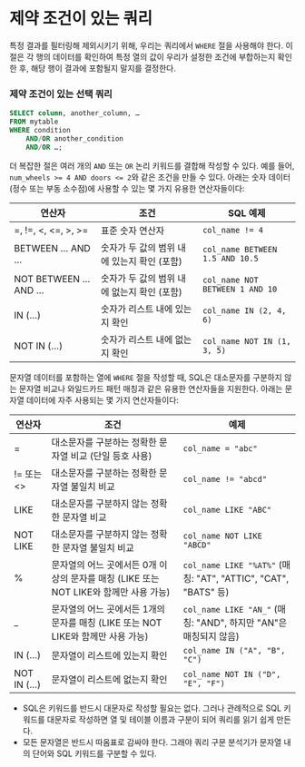 # 제약 조건이 있는 쿼리
특정 결과를 필터링해 제외시키기 위해, 우리는 쿼리에서 `WHERE` 절을 사용해야 한다. 이 절은 각 행의 데이터를 확인하여 특정 열의 값이 우리가 설정한 조건에 부합하는지 확인한 후, 해당 행이 결과에 포함될지 말지를 결정한다.

### 제약 조건이 있는 선택 쿼리
```sql
SELECT column, another_column, …
FROM mytable
WHERE condition
    AND/OR another_condition
    AND/OR …;
```

더 복잡한 절은 여러 개의 `AND` 또는 `OR` 논리 키워드를 결합해 작성할 수 있다. 예를 들어, `num_wheels >= 4 AND doors <= 2`와 같은 조건을 만들 수 있다. 아래는 숫자 데이터(정수 또는 부동 소수점)에 사용할 수 있는 몇 가지 유용한 연산자들이다:

| 연산자 | 조건 | SQL 예제 |
|-------|------|----------|
| =, !=, <, <=, >, >= | 표준 숫자 연산자 | `col_name != 4` |
| BETWEEN … AND … | 숫자가 두 값의 범위 내에 있는지 확인 (포함) | `col_name BETWEEN 1.5 AND 10.5` |
| NOT BETWEEN … AND … | 숫자가 두 값의 범위 내에 없는지 확인 (포함) | `col_name NOT BETWEEN 1 AND 10` |
| IN (…) | 숫자가 리스트 내에 있는지 확인 | `col_name IN (2, 4, 6)` |
| NOT IN (…) | 숫자가 리스트 내에 없는지 확인 | `col_name NOT IN (1, 3, 5)` |

문자열 데이터를 포함하는 열에 `WHERE` 절을 작성할 때, SQL은 대소문자를 구분하지 않는 문자열 비교나 와일드카드 패턴 매칭과 같은 유용한 연산자들을 지원한다. 아래는 문자열 데이터에 자주 사용되는 몇 가지 연산자들이다:

| 연산자 | 조건 | 예제 |
|-------|------|------|
| = | 대소문자를 구분하는 정확한 문자열 비교 (단일 등호 사용) | `col_name = "abc"` |
| != 또는 <> | 대소문자를 구분하는 정확한 문자열 불일치 비교 | `col_name != "abcd"` |
| LIKE | 대소문자를 구분하지 않는 정확한 문자열 비교 | `col_name LIKE "ABC"` |
| NOT LIKE | 대소문자를 구분하지 않는 정확한 문자열 불일치 비교 | `col_name NOT LIKE "ABCD"` |
| % | 문자열의 어느 곳에서든 0개 이상의 문자를 매칭 (LIKE 또는 NOT LIKE와 함께만 사용 가능) | `col_name LIKE "%AT%"` (매칭: "AT", "ATTIC", "CAT", "BATS" 등) |
| _ | 문자열의 어느 곳에서든 1개의 문자를 매칭 (LIKE 또는 NOT LIKE와 함께만 사용 가능) | `col_name LIKE "AN_"` (매칭: "AND", 하지만 "AN"은 매칭되지 않음) |
| IN (…) | 문자열이 리스트에 있는지 확인 | `col_name IN ("A", "B", "C")` |
| NOT IN (…) | 문자열이 리스트에 없는지 확인 | `col_name NOT IN ("D", "E", "F")` |
- SQL은 키워드를 반드시 대문자로 작성할 필요는 없다. 그러나 관례적으로 SQL 키워드를 대문자로 작성하면 열 및 테이블 이름과 구분이 되어 쿼리를 읽기 쉽게 만든다.
- 모든 문자열은 반드시 따옴표로 감싸야 한다. 그래야 쿼리 구문 분석기가 문자열 내의 단어와 SQL 키워드를 구분할 수 있다.  

